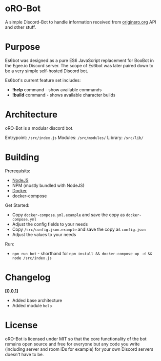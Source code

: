 # oRO-Bot
A simple Discord-Bot to handle information received from [originsro.org](https://originsro.org/) API and other stuff.

# Purpose
Es6bot was designed as a pure ES6 JavaScript replacement for BooBot in the Egee.io Discord server. The scope of Es6bot was later paired down to be a very simple self-hosted Discord bot.

Es6bot's current feature set includes:

* **!help** command - show available commands
* **!build** command - shows available character builds

# Architecture
oRO-Bot is a modular discord bot.

Entrypoint: `/src/index.js`
Modules: `/src/modules/`
Library: `/src/lib/`

# Building
Prerequisits:
- [NodeJS](https://nodejs.org/en/)
- NPM (mostly bundled with NodeJS)
- [Docker](https://www.docker.com/)
- docker-compose

Get Started:
- Copy `docker-compose.yml.example` and save the copy as `docker-compose.yml`
- Adjust the config fields to your needs
- Copy `/src/config.json.example` and save the copy as `config.json`
- Adjust the values to your needs

Run:
- `npm run bot` - shorthand for `npm install && docker-compose up -d && node /src/index.js`

# Changelog
**[0.0.1]**
- Added base architecture
- Added module `help`

# License
oRO-Bot is licensed under MIT so that the core functionality of the bot remains open source and free for everyone but any code you write (including server and room IDs for example) for your own Discord servers doesn't have to be.
